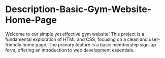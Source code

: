 # Description-Basic-Gym-Website-Home-Page
Welcome to our simple yet effective gym website! This project is a fundamental exploration of HTML and CSS, focusing on a clean and user-friendly home page. The primary feature is a basic membership sign-up form, offering an introduction to web development essentials.
